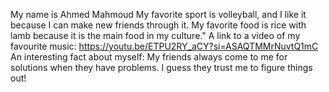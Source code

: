 My name is Ahmed Mahmoud
My favorite sport is volleyball, and I like it because I can make new friends through it.
My favorite food is rice with lamb because it is the main food in my culture."
A link to a video of my favourite music: https://youtu.be/ETPU2RY_aCY?si=ASAQTMMrNuvtQ1mC
An interesting fact about myself: My friends always come to me for solutions when they have problems. I guess they trust me to figure things out! 